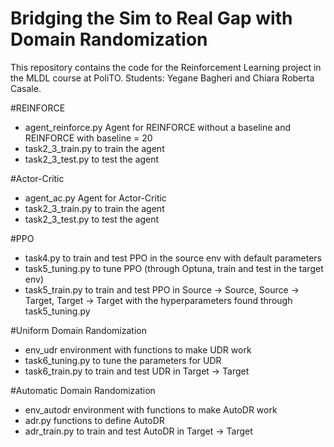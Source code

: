 # Bridging the Sim to Real Gap with Domain Randomization
This repository contains the code for the Reinforcement Learning project in the MLDL course at PoliTO.
Students: Yegane Bagheri and Chiara Roberta Casale.

#REINFORCE
- agent_reinforce.py Agent for REINFORCE without a baseline and REINFORCE with baseline = 20
- task2_3_train.py to train the agent
- task2_3_test.py to test the agent

#Actor-Critic
- agent_ac.py Agent for Actor-Critic
- task2_3_train.py to train the agent
- task2_3_test.py to test the agent

#PPO
- task4.py to train and test PPO in the source env with default parameters
- task5_tuning.py to tune PPO (through Optuna, train and test in the target env)
- task5_train.py to train and test PPO in Source -> Source, Source -> Target, Target -> Target with the hyperparameters found through task5_tuning.py

#Uniform Domain Randomization
- env_udr environment with functions to make UDR work
- task6_tuning.py to tune the parameters for UDR
- task6_train.py to train and test UDR in Target -> Target

#Automatic Domain Randomization
- env_autodr environment with functions to make AutoDR work
- adr.py functions to define AutoDR
- adr_train.py to train and test AutoDR in Target -> Target
